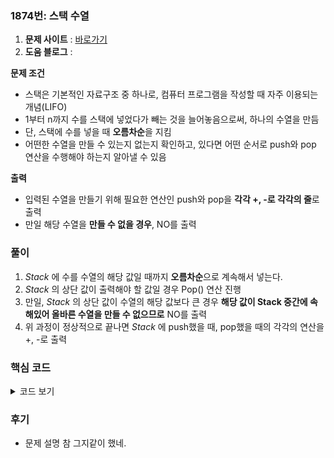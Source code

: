 ### 1874번: 스택 수열

1. **문제 사이트** : [바로가기](https://www.acmicpc.net/problem/1874)
2. **도움 블로그** : 

**문제 조건**
- 스택은 기본적인 자료구조 중 하나로, 컴퓨터 프로그램을 작성할 때 자주 이용되는 개념(LIFO)
- 1부터 n까지 수를 스택에 넣었다가 빼는 것을 늘어놓음으로써, 하나의 수열을 만듬
- 단, 스택에 수를 넣을 때 **오름차순**을 지킴
- 어떤한 수열을 만들 수 있는지 없는지 확인하고, 있다면 어떤 순서로 push와 pop 연산을 수행해야 하는지 알아낼 수 있음

**출력**  
- 입력된 수열을 만들기 위해 필요한 연산인 push와 pop을 **각각 +, -로 각각의 줄**로 출력
- 만일 해당 수열을 **만들 수 없을 경우**, NO를 출력

### 풀이
1. _Stack_ 에 수를 수열의 해당 값일 때까지 **오름차순**으로 계속해서 넣는다.
2. _Stack_ 의 상단 값이 출력해야 할 값일 경우 Pop() 연산 진행
3. 만일, _Stack_ 의 상단 값이 수열의 해당 값보다 큰 경우 **해당 값이 Stack 중간에 속해있어 올바른 수열을 만들 수 없으므로** NO를 출력
4. 위 과정이 정상적으로 끝나면 _Stack_ 에 push했을 때, pop했을 때의 각각의 연산을 +, -로 출력

### 핵심 코드

<details>
<summary>코드 보기</summary>

```cpp
void solve() {
    stack<int> st;
    vector<char> push_pop;
    int cur = 1;
    
    for(int i = 0; i < n; i++) {
        int num = nums[i];
        while(cur <= num) {
            push_pop.push_back('+');
            st.push(cur++);
        }
        
        if(num == st.top()) {
            push_pop.push_back('-');
            st.pop();
        }
        else {
            cout << "NO" << '\n';
            exit(0);
        }
    }
    
    for(int i = 0; i < push_pop.size(); i++) cout << push_pop[i] << '\n';
}
```
- 오름차순 수를 입력받을 `st`과 각각의 연산을 했던 과정을 저장할 `push_pop`
- 현재 수의 위치를 기억할 `cur`
- `cur`이 수열의 해당 번쨰인 `num`보다 작으면은 같아질 때까지 `st`에 넣으면서 1씩 증가시키며, 이 과정을 `push_pop`에 저장
- `st`의 상단 값이 `num`과 같으면은 `st`에서 값을 빼고, 이 과정을 `push_pop`에 저장
- 만일, 다르면은 `num`이 `st`에 중간에 있어서 **올바른 수열을 만들 수 없는 것**이므로 NO를 출력
- 위 과정들을 다 진행한 후에 `push_pop`에 있는 연산 과정인 +, -를 각각 출력
</details>

### 후기
- 문제 설명 참 그지같이 했네.